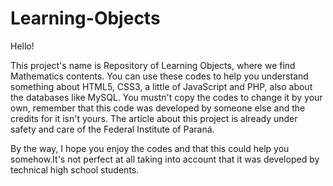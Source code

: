 # Learning-Objects

Hello!

This project's name is Repository of Learning Objects, where we find Mathematics contents.
You can use these codes to help you understand something about HTML5, CSS3, a little of JavaScript and PHP, also about the databases like MySQL.
You mustn't copy the codes to change it by your own, remember that this code was developed by someone else and the credits for it isn't yours. The article about this project is already under safety and care of the Federal Institute of Paraná.

By the way, I hope you enjoy the codes and that this could help you somehow.It's not perfect at all taking into account that it was developed by technical high school students. 
